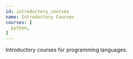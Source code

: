 ```yaml
---
id: introductory_courses
name: Introductory Courses 
courses: [
  python,
]
---
```


Introductory courses for programming languages.

